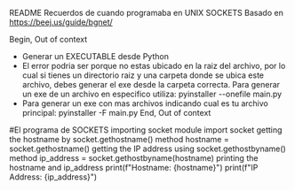 README
Recuerdos de cuando programaba en UNIX SOCKETS
Basado en https://beej.us/guide/bgnet/

Begin, Out of context
-  Generar un EXECUTABLE desde Python
-  El error podria ser porque no estas ubicado en la raiz del archivo, por lo cual si tienes un directorio raiz y una carpeta donde se ubica este archivo, debes generar el exe desde la carpeta correcta. Para generar un exe de un archivo en especifico utiliza: pyinstaller --onefile main.py
-  Para generar un exe con mas archivos indicando cual es tu archivo principal:  pyinstaller -F main.py
End, Out of context


#El programa de SOCKETS 
importing socket module
import socket
getting the hostname by socket.gethostname() method
hostname = socket.gethostname()
getting the IP address using socket.gethostbyname() method
ip_address = socket.gethostbyname(hostname)
printing the hostname and ip_address
print(f"Hostname: {hostname}")
print(f"IP Address: {ip_address}")


